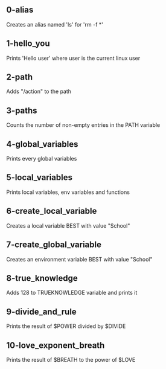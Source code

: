 ## 0-alias
Creates an alias named 'ls' for 'rm -f *'

## 1-hello_you
Prints 'Hello user' where user is the current linux user

## 2-path
Adds "/action" to the path

## 3-paths
Counts the number of non-empty entries in the PATH variable

## 4-global_variables
Prints every global variables

## 5-local_variables
Prints local variables, env variables and functions

## 6-create_local_variable
Creates a local variable BEST with value "School"

## 7-create_global_variable
Creates an environment variable BEST with value "School"

## 8-true_knowledge
Adds 128 to TRUEKNOWLEDGE variable and prints it

## 9-divide_and_rule
Prints the result of $POWER divided by $DIVIDE

## 10-love_exponent_breath
Prints the result of $BREATH to the power of $LOVE

